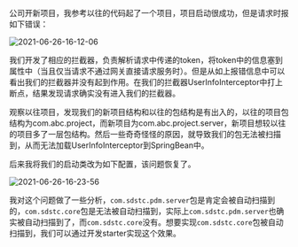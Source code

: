 公司开新项目，我参考以往的代码起了一个项目，项目启动很成功，但是请求时报如下错误：

![2021-06-26-16-12-06](https://junjie2018sz.oss-cn-shenzhen.aliyuncs.com/images/2021-06-26-16-12-06.png)

我们开发了相应的拦截器，负责解析请求中传递的token，将token中的信息塞到属性中（当且仅当请求不通过网关直接请求服务时）。但是从如上报错信息中可以看出我们的拦截器并没有起到作用。在我们的拦截器UserInfoInterceptor中打上断点，结果发现请求确实没有进入我们的拦截器。

观察以往项目，发现我们的新项目结构和以往的包结构是有出入的，以往的项目包结构为com.abc.project，而新项目为com.abc.project.server，新项目想较以往的项目多了一层包结构。然后一些奇奇怪怪的原因，就导致我们的包无法被扫描到，从而无法加载UserInfoInterceptor到SpringBean中。

后来我将我们的启动类改为如下配置，该问题恢复了。

![2021-06-26-16-23-56](https://junjie2018sz.oss-cn-shenzhen.aliyuncs.com/images/2021-06-26-16-23-56.png)

我对这个问题做了一些分析，`com.sdstc.pdm.server`包是肯定会被自动扫描到的，`com.sdstc.core`包是无法被自动扫描到，实际上`com.sdstc.pdm.server`也确实被自动扫描到了，而`com.sdstc.core`没有。想要实现`com.sdstc.core`包被自动扫描到，我们可以通过开发starter实现这个效果。

